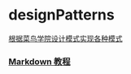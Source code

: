 # designPatterns
 [根据菜鸟学院设计模式实现各种模式](https://www.runoob.com/design-pattern/builder-pattern.html)

### [Markdown 教程](https://www.runoob.com/markdown/md-tutorial.html)
